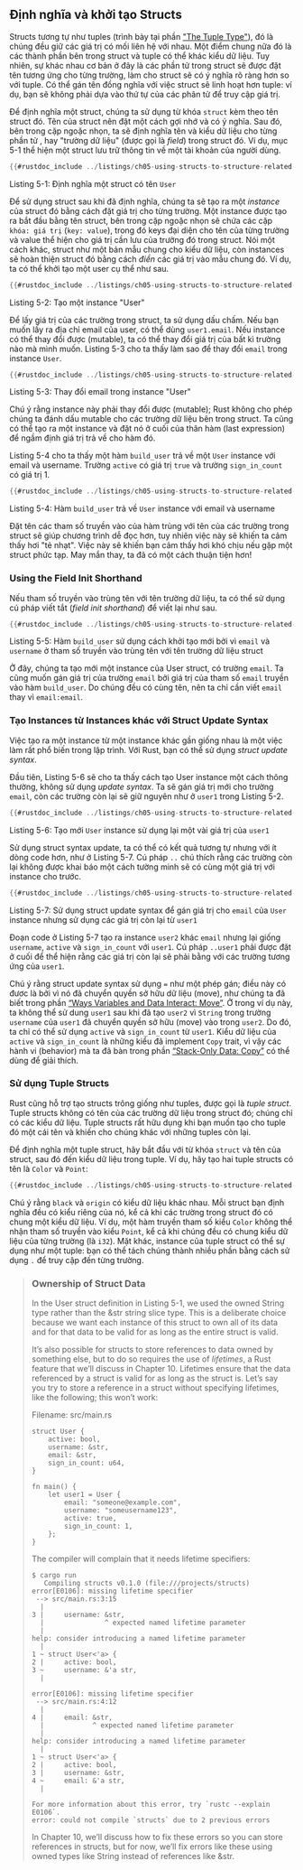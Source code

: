 ## Định nghĩa và khởi tạo Structs

Structs tương tự như tuples (trình bày tại phần ["The Tuple Type"][tuples]<!-- ignore -->), đó là chúng đều giữ các giá trị có mối liên hệ với nhau. Một điểm chung nữa đó là các thành phần bên trong struct và tuple có thể khác kiểu dữ liệu. Tuy nhiên, sự khác nhau cơ bản ở đây là các phần tử trong struct sẽ được đặt tên tương ứng cho từng trường, làm cho struct sẽ có ý nghĩa rõ ràng hơn so với tuple. Có thể gán tên đồng nghĩa với việc struct sẽ linh hoạt hơn tuple: ví dụ, bạn sẽ không phải dựa vào thứ tự của các phân tử để truy cập giá trị.

Để định nghĩa một struct, chúng ta sử dụng từ khóa `struct` kèm theo tên struct đó. Tên của struct nên đặt một cách gợi nhớ và có ý nghĩa. Sau đó, bên trong cặp ngoặc nhọn, ta sẽ định nghĩa tên và kiểu dữ liệu cho từng phần tử , hay "trường dữ liệu" (được gọi là *field*) trong struct đó. Ví dụ, mục 5-1 thể hiện một struct lưu trữ thông tin về một tài khoản của người dùng.

```rust
{{#rustdoc_include ../listings/ch05-using-structs-to-structure-related-data/listing-05-01/src/main.rs:here}}
```

<span class="caption">Listing 5-1: Định nghĩa một struct có tên `User`</span>

Để sử dụng struct sau khi đã định nghĩa, chúng ta sẽ tạo ra một *instance* của struct đó bằng cách đặt giá trị cho từng trường. Một instance được tạo ra bắt đầu bằng tên struct, bên trong cặp ngoặc nhọn sẽ chứa các cặp `khóa: giá trị` (`key: value`), trong đó keys đại diện cho tên của từng trường và value thể hiện cho giá trị cần lưu của trưởng đó trong struct. Nói một cách khác, struct như một bản mẫu chung cho kiểu dữ liệu, còn instances sẽ hoàn thiện struct đó bằng cách *điền* các giá trị vào mẫu chung đó. Ví dụ, ta có thể khởi tạo một user cụ thể như sau.

```rust
{{#rustdoc_include ../listings/ch05-using-structs-to-structure-related-data/listing-05-02/src/main.rs:here}}
```

<span class="caption">Listing 5-2: Tạo một instance "User"</span>

Để lấy giá trị của các trường trong struct, ta sử dụng dấu chấm. Nếu bạn muốn lấy ra địa chỉ email của user, có thể dùng `user1.email`. Nếu instance có thể thay đổi được (mutable), ta có thể thay đổi giá trị của bất kì trường nào mà mình muốn. Listing 5-3 cho ta thấy làm sao để thay đổi `email` trong instance `User`.

```rust
{{#rustdoc_include ../listings/ch05-using-structs-to-structure-related-data/listing-05-03/src/main.rs:here}}
```

<span class="caption">Listing 5-3: Thay đổi email trong instance "User"</span>

Chú ý rằng instance này phải thay đổi được (mutable); Rust không cho phép chúng ta đánh dấu mutable cho các trường dữ liệu bên trong struct. Ta cũng có thể tạo ra một instance và đặt nó ở cuối của thân hàm (last expression) để ngầm định giá trị trả về cho hàm đó.

Listing 5-4 cho ta thấy một hàm `build_user` trả về  một `User` instance với email và username. Trường `active` có giá trị `true` và trường `sign_in_count` có giá trị 1.

```rust
{{#rustdoc_include ../listings/ch05-using-structs-to-structure-related-data/listing-05-04/src/main.rs:here}}
```

<span class="caption">Listing 5-4: Hàm `build_user` trả về  `User` instance với email và username</span>

Đặt tên các tham số truyền vào của hàm trùng với tên của các trường trong struct sẽ giúp chương trình dễ đọc hơn, tuy nhiên việc này sẽ khiến ta cảm thấy hơi "tẻ nhạt". Việc này sẽ khiến bạn cảm thấy hơi khó chịu nếu gặp một struct phức tạp. May mắn thay, ta đã có một cách thuận tiện hơn!

<a id="using-the-field-init-shorthand-when-variables-and-fields-have-the-same-name"></a>
### Using the Field Init Shorthand

Nếu tham số truyền vào trùng tên với tên trường dữ liệu, ta có thể sử dụng cú pháp viết tắt (*field init shorthand*) để viết lại như sau.

```rust
{{#rustdoc_include ../listings/ch05-using-structs-to-structure-related-data/listing-05-05/src/main.rs:here}}
```

<span class="caption">Listing 5-5: Hàm `build_user` sử dụng cách khởi tạo mới bởi vì `email` và `username` ở tham số truyền vào trùng tên với tên trường dữ liệu struct</span>

Ở đây, chúng ta tạo mới một instance của User struct, có trường `email`. Ta cũng muốn gán giá trị của trường `email` bởi giá trị của tham số `email` truyền vào hàm `build_user`. Do chúng đều có cùng tên, nên ta chỉ cần viết `email` thay vì `email:email`.

### Tạo Instances từ Instances khác với Struct Update Syntax

Việc tạo ra một instance từ một instance khác gần giống nhau là một việc làm rất phổ biến trong lập trình. Với Rust, bạn có thể sử dụng *struct update syntax*.

Đầu tiên, Listing 5-6 sẽ cho ta thấy cách tạo User instance một cách thông thường, không sử dụng *update syntax*. Ta sẽ gán giá trị mới cho trường `email`, còn các trường còn lại sẽ giữ nguyên như ở `user1` trong Listing 5-2.

```rust
{{#rustdoc_include ../listings/ch05-using-structs-to-structure-related-data/listing-05-06/src/main.rs:here}}
```

<span class="caption">Listing 5-6: Tạo mới `User` instance sử dụng lại một vài giá trị của `user1`</span>

Sử dụng struct syntax update, ta có thể có kết quả tương tự nhưng với ít dòng code hơn, như ở Listing 5-7. Cú pháp `..` chú thích rằng các trường còn lại không được khai báo một cách tường minh sẽ có cùng một giá trị với instance cho trước.

```rust
{{#rustdoc_include ../listings/ch05-using-structs-to-structure-related-data/listing-05-07/src/main.rs:here}}
```

<span class="caption">Listing 5-7: Sử dụng struct update syntax để gán giá trị cho
`email` của `User` instance nhưng sử dụng các giá trị còn lại từ `user1`</span>

Đoạn code ở Listing 5-7 tạo ra instance `user2` khác `email` nhưng lại giống `username`, `active` và `sign_in_count` với `user1`. Cú pháp `..user1` phải được đặt ở cuối để thể hiện rằng các giá trị còn lại sẽ phải bằng với các trường tương ứng của `user1`.

Chú ý rằng struct update syntax sử dụng `=` như một phép gán; điều này có đươc là bởi vì nó đã chuyển quyền sở hữu dữ liệu (move), như chúng ta đã biết trong phần [“Ways Variables and Data Interact: Move”][move]<!-- ignore -->. Ở trong ví dụ này, ta không thể sử dung `user1` sau khi đã tạo `user2` vì `String` trong trường `username` của `user1` đã chuyển quyền sở hữu (move) vào trong `user2`. Do đó, ta chỉ có thể sử dụng `active` và `sign_in_count` từ `user1`. Kiểu dữ liệu của `active` và `sign_in_count` là những kiểu đã implement `Copy` trait, vì vậy các hành vi (behavior) mà ta đã bàn trong phần [“Stack-Only Data: Copy”][copy]<!-- ignore --> có thể dùng để giải thích.

### Sử dụng Tuple Structs

Rust cũng hỗ trợ tạo structs trông giống như tuples, được gọi là *tuple struct*. Tuple structs không có tên của các trường dữ liệu trong struct đó; chúng chỉ có các kiểu dữ liệu. Tuple structs rất hữu dụng khi bạn muốn tạo cho tuple đó một cái tên và khiến cho chúng khác với những tuples còn lại.

Để định nghĩa một tuple struct, hãy bắt đầu với từ khóa `struct` và tên của struct, sau đó đến kiểu dữ liệu trong tuple. Ví dụ, hãy tạo hai tuple structs có tên là `Color` và `Point`:

```rust
{{#rustdoc_include ../listings/ch05-using-structs-to-structure-related-data/no-listing-01-tuple-structs/src/main.rs}}
```

Chú ý rằng `black` và `origin` có kiểu dữ liệu khác nhau. Mỗi struct bạn định nghĩa đều có kiểu riêng của nó, kể cả khi các trường trong struct đó có chung một kiểu dữ liệu. Ví dụ, một hàm truyền tham số kiểu `Color` không thể nhận tham số truyền vào kiểu `Point`, kể cả khi chúng đều có chung kiểu dữ liệu của từng trường (là `i32`). Mặt khác, instance của  tuple struct có thể sự dụng như một tuple: bạn có thể tách chúng thành nhiều phần bằng cách sử dụng `.` để truy cập đến từng trường.
> ### Ownership of Struct Data
>
> In the User struct definition in Listing 5-1, we used the owned String
> type rather than the &str string slice type. This is a deliberate choice
> because we want each instance of this struct to own all of its data and for
> that data to be valid for as long as the entire struct is valid.
>
> It’s also possible for structs to store references to data owned by something
> else, but to do so requires the use of *lifetimes*, a Rust feature that we’ll
> discuss in Chapter 10. Lifetimes ensure that the data referenced by a struct
> is valid for as long as the struct is. Let’s say you try to store a reference
> in a struct without specifying lifetimes, like the following; this won’t work:
>
> <span class="filename">Filename: src/main.rs</span>
>
> <!-- CAN'T EXTRACT SEE https://github.com/rust-lang/mdBook/issues/1127 -->
>
> 
> ```rust,ignore,does_not_compile
> struct User {
>     active: bool,
>     username: &str,
>     email: &str,
>     sign_in_count: u64,
> }
>
> fn main() {
>     let user1 = User {
>         email: "someone@example.com",
>         username: "someusername123",
>         active: true,
>         sign_in_count: 1,
>     };
> }
> ```
>
> The compiler will complain that it needs lifetime specifiers:
>
> 
> ```console
> $ cargo run
>    Compiling structs v0.1.0 (file:///projects/structs)
> error[E0106]: missing lifetime specifier
>  --> src/main.rs:3:15
>   |
> 3 |     username: &str,
>   |               ^ expected named lifetime parameter
>   |
> help: consider introducing a named lifetime parameter
>   |
> 1 ~ struct User<'a> {
> 2 |     active: bool,
> 3 ~     username: &'a str,
>   |
>
> error[E0106]: missing lifetime specifier
>  --> src/main.rs:4:12
>   |
> 4 |     email: &str,
>   |            ^ expected named lifetime parameter
>   |
> help: consider introducing a named lifetime parameter
>   |
> 1 ~ struct User<'a> {
> 2 |     active: bool,
> 3 |     username: &str,
> 4 ~     email: &'a str,
>   |
>
> For more information about this error, try `rustc --explain E0106`.
> error: could not compile `structs` due to 2 previous errors
> ```
>
> In Chapter 10, we’ll discuss how to fix these errors so you can store
> references in structs, but for now, we’ll fix errors like these using owned
> types like String instead of references like &str.

<!-- manual-regeneration
for the error above
after running update-rustc.sh:
pbcopy < listings/ch05-using-structs-to-structure-related-data/no-listing-02-reference-in-struct/output.txt
paste above
add >  before every line -->

[tuples]: ch03-02-data-types.html#the-tuple-type
[move]: ch04-01-what-is-ownership.html#ways-variables-and-data-interact-move
[copy]: ch04-01-what-is-ownership.html#stack-only-data-copy